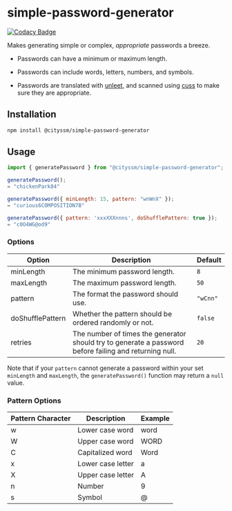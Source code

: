# simple-password-generator

[![Codacy Badge](https://api.codacy.com/project/badge/Grade/af55a93d353f4881ad2fdee1c582e495)](https://app.codacy.com/gh/cityssm/simple-password-generator?utm_source=github.com&utm_medium=referral&utm_content=cityssm/simple-password-generator&utm_campaign=Badge_Grade_Dashboard)

Makes generating simple or complex, _appropriate_ passwords a breeze.

-   Passwords can have a minimum or maximum length.

-   Passwords can include words, letters, numbers, and symbols.

-   Passwords are translated with [unleet](https://github.com/cityssm/unleet),
    and scanned using [cuss](https://github.com/words/cuss) to
    make sure they are appropriate.

## Installation

```bash
npm install @cityssm/simple-password-generator
```

## Usage

```javascript
import { generatePassword } from "@cityssm/simple-password-generator";

generatePassword();
= "chickenPark84"

generatePassword({ minLength: 15, pattern: "wnWnX" });
= "curious6COMPOSITION7B"

generatePassword({ pattern: 'xxxXXXnnns', doShufflePattern: true });
= "c0O4WG@od9"
```

### Options

| Option           | Description                                                                                            | Default  |
| ---------------- | ------------------------------------------------------------------------------------------------------ | -------- |
| minLength        | The minimum password length.                                                                           | `8`      |
| maxLength        | The maximum password length.                                                                           | `50`     |
| pattern          | The format the password should use.                                                                    | `"wCnn"` |
| doShufflePattern | Whether the pattern should be ordered randomly or not.                                                 | `false`  |
| retries          | The number of times the generator should try to generate a password before failing and returning null. | `20`     |

Note that if your `pattern` cannot generate a password
within your set `minLength` and `maxLength`,
the `generatePassword()` function may return a `null` value.

### Pattern Options

| Pattern Character | Description       | Example |
| ----------------- | ----------------- | ------- |
| w                 | Lower case word   | word    |
| W                 | Upper case word   | WORD    |
| C                 | Capitalized word  | Word    |
| x                 | Lower case letter | a       |
| X                 | Upper case letter | A       |
| n                 | Number            | 9       |
| s                 | Symbol            | @       |
